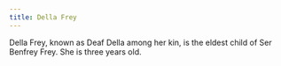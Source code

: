 ```yaml
---
title: Della Frey
---
```


Della Frey, known as Deaf Della among her kin, is the eldest child of Ser Benfrey Frey. She is three years old.


